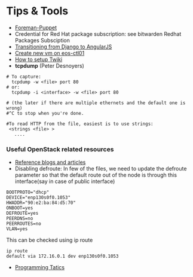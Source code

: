 # Tips & Tools
 -  [Foreman-Puppet](../Foreman-Puppet.html)
 -  Credential for Red Hat package subscription: see bitwarden Redhat Packages Subsciption
 -  [Transitioning from Django to AngularJS](Transitioning-from-Django-to-AngularJS.html) 
 -  [Create new vm on eos-ctl01](Create-new-vm-on-eos-ctl01.html)
 -  [How to setup Twiki](How-to-setup-Twiki.html)
 -  **tcpdump**  (Peter Desnoyers)
```
# To capture:
  tcpdump -w <file> port 80
# or:
  tcpdump -i <interface> -w <file> port 80

# (the later if there are multiple ethernets and the default one is wrong)
#^C to stop when you're done.

#To read HTTP from the file, easiest is to use strings:
 <strings <file> >
   ....
```

### Useful OpenStack related resources
 -  [Reference blogs and articles](Reference-blogs-and-articles.html)
 -  Disabling defroute:
 In few of the files, we need to update the defroute parameter so that the default route out of the node 
 is through this interface(say in case of public interface)
```
BOOTPROTO="dhcp"
DEVICE="enp130s0f0.1053"
HWADDR="90:e2:ba:84:d5:70"
ONBOOT=yes
DEFROUTE=yes
PEERDNS=no
PEERROUTES=no
VLAN=yes
```
 This can be checked using ip route
```
ip route
default via 172.16.0.1 dev enp130s0f0.1053 
```
 -  [Programming Tatics](Programming-Tactics.html)
